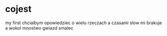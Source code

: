 # cojest
my first
chcialbym opowiedziec o wielu rzeczach 
a czasami slow mi brakuje
a wokol
mnostwo gwiazd
smalec
